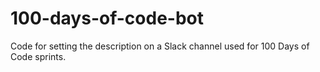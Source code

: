 # 100-days-of-code-bot
Code for setting the description on a Slack channel used for 100 Days of Code sprints.
